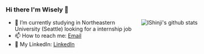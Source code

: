 ### Hi there I'm Wisely 👋

<img align="right" src="https://github-readme-stats.vercel.app/api?username=IShinji&show_icons=true&icon_color=0366d6&bg_color=ffffff&hide_title=true&hide=contribs&include_all_commits=true" alt="IShinji's github stats"/>

- 🔭 I’m currently studying in Northeastern University (Seattle) looking for a internship job
- 📫 How to reach me: [Email](mailto:icanghai@foxmail.com)
- 🔗 My LinkedIn: [LinkedIn](linkedin.com/in/wiselyzou)
<!-- 
- 👯 I’m looking to collaborate on ...
- 🤔 I’m looking for help with ...
- 💬 Ask me about ...
- 😄 Pronouns: ...
- ⚡ Fun fact: ...
-->
